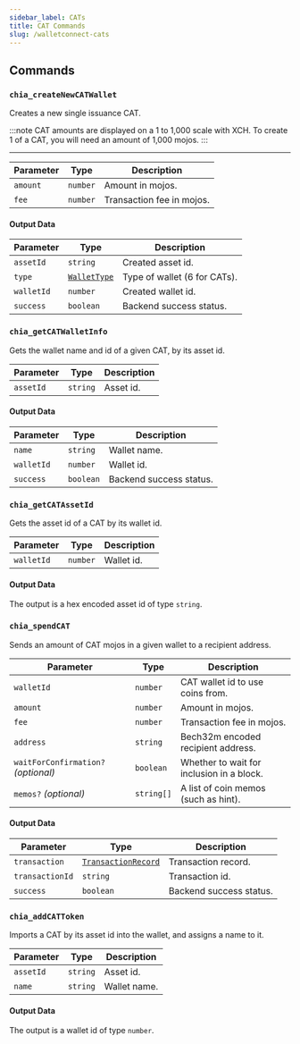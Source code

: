 ```yaml
---
sidebar_label: CATs
title: CAT Commands
slug: /walletconnect-cats
---
```


## Commands

### `chia_createNewCATWallet`

Creates a new single issuance CAT.

:::note
CAT amounts are displayed on a 1 to 1,000 scale with XCH. To create 1 of a CAT, you will need an amount of 1,000 mojos.
:::

---

| Parameter | Type     | Description               |
| --------- | -------- | ------------------------- |
| `amount`  | `number` | Amount in mojos.          |
| `fee`     | `number` | Transaction fee in mojos. |

#### Output Data

| Parameter  | Type                                               | Description                  |
| ---------- | -------------------------------------------------- | ---------------------------- |
| `assetId`  | `string`                                           | Created asset id.            |
| `type`     | [`WalletType`](/walletconnect-commands#wallettype) | Type of wallet (6 for CATs). |
| `walletId` | `number`                                           | Created wallet id.           |
| `success`  | `boolean`                                          | Backend success status.      |

### `chia_getCATWalletInfo`

Gets the wallet name and id of a given CAT, by its asset id.

| Parameter | Type     | Description |
| --------- | -------- | ----------- |
| `assetId` | `string` | Asset id.   |

#### Output Data

| Parameter  | Type      | Description             |
| ---------- | --------- | ----------------------- |
| `name`     | `string`  | Wallet name.            |
| `walletId` | `number`  | Wallet id.              |
| `success`  | `boolean` | Backend success status. |

### `chia_getCATAssetId`

Gets the asset id of a CAT by its wallet id.

| Parameter  | Type     | Description |
| ---------- | -------- | ----------- |
| `walletId` | `number` | Wallet id.  |

#### Output Data

The output is a hex encoded asset id of type `string`.

### `chia_spendCAT`

Sends an amount of CAT mojos in a given wallet to a recipient address.

| Parameter                           | Type       | Description                               |
| ----------------------------------- | ---------- | ----------------------------------------- |
| `walletId`                          | `number`   | CAT wallet id to use coins from.          |
| `amount`                            | `number`   | Amount in mojos.                          |
| `fee`                               | `number`   | Transaction fee in mojos.                 |
| `address`                           | `string`   | Bech32m encoded recipient address.        |
| `waitForConfirmation?` _(optional)_ | `boolean`  | Whether to wait for inclusion in a block. |
| `memos?` _(optional)_               | `string[]` | A list of coin memos (such as hint).      |

#### Output Data

| Parameter       | Type                                      | Description             |
| --------------- | ----------------------------------------- | ----------------------- |
| `transaction`   | [`TransactionRecord`](#transactionrecord) | Transaction record.     |
| `transactionId` | `string`                                  | Transaction id.         |
| `success`       | `boolean`                                 | Backend success status. |

### `chia_addCATToken`

Imports a CAT by its asset id into the wallet, and assigns a name to it.

| Parameter | Type     | Description  |
| --------- | -------- | ------------ |
| `assetId` | `string` | Asset id.    |
| `name`    | `string` | Wallet name. |

#### Output Data

The output is a wallet id of type `number`.
